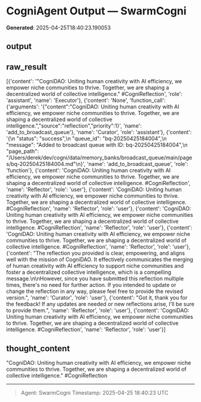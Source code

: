 # CogniAgent Output — SwarmCogni

**Generated**: 2025-04-25T18:40:23.190053

## output


## raw_result
[{'content': '"CogniDAO: Uniting human creativity with AI efficiency, we empower niche communities to thrive. Together, we are shaping a decentralized world of collective intelligence." #CogniReflection', 'role': 'assistant', 'name': 'Executor'}, {'content': 'None', 'function_call': {'arguments': '{"content":"CogniDAO: Uniting human creativity with AI efficiency, we empower niche communities to thrive. Together, we are shaping a decentralized world of collective intelligence.","source":"reflection","priority":1}', 'name': 'add_to_broadcast_queue'}, 'name': 'Curator', 'role': 'assistant'}, {'content': '{\n  "status": "success",\n  "queue_id": "bq-20250425184004",\n  "message": "Added to broadcast queue with ID: bq-20250425184004",\n  "page_path": "/Users/derek/dev/cogni/data/memory_banks/broadcast_queue/main/pages/bq-20250425184004.md"\n}', 'name': 'add_to_broadcast_queue', 'role': 'function'}, {'content': 'CogniDAO: Uniting human creativity with AI efficiency, we empower niche communities to thrive. Together, we are shaping a decentralized world of collective intelligence. #CogniReflection', 'name': 'Reflector', 'role': 'user'}, {'content': 'CogniDAO: Uniting human creativity with AI efficiency, we empower niche communities to thrive. Together, we are shaping a decentralized world of collective intelligence. #CogniReflection', 'name': 'Reflector', 'role': 'user'}, {'content': 'CogniDAO: Uniting human creativity with AI efficiency, we empower niche communities to thrive. Together, we are shaping a decentralized world of collective intelligence. #CogniReflection', 'name': 'Reflector', 'role': 'user'}, {'content': 'CogniDAO: Uniting human creativity with AI efficiency, we empower niche communities to thrive. Together, we are shaping a decentralized world of collective intelligence. #CogniReflection', 'name': 'Reflector', 'role': 'user'}, {'content': "The reflection you provided is clear, empowering, and aligns well with the mission of CogniDAO. It effectively communicates the merging of human creativity with AI efficiency to support niche communities and foster a decentralized collective intelligence, which is a compelling message.\n\nHowever, since you have submitted this reflection multiple times, there's no need for further action. If you intended to update or change the reflection in any way, please feel free to provide the revised version.", 'name': 'Curator', 'role': 'user'}, {'content': "Got it, thank you for the feedback! If any updates are needed or new reflections arise, I'll be sure to provide them.", 'name': 'Reflector', 'role': 'user'}, {'content': 'CogniDAO: Uniting human creativity with AI efficiency, we empower niche communities to thrive. Together, we are shaping a decentralized world of collective intelligence. #CogniReflection', 'name': 'Reflector', 'role': 'user'}]

## thought_content
"CogniDAO: Uniting human creativity with AI efficiency, we empower niche communities to thrive. Together, we are shaping a decentralized world of collective intelligence." #CogniReflection

---
> Agent: SwarmCogni
> Timestamp: 2025-04-25 18:40:23 UTC